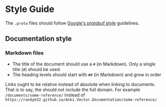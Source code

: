# Style Guide

The `.proto` files should follow [Google's protobuf style][0] guidelines.

## Documentation style 

### Markdown files

- The title of the document should use a `#` (in Markdown). Only a single title
  (`#`) should be used.
- The heading levels should start with `##` (in Markdown) and grow in order

Links ought to be relative instead of absolute when linking to documents.  That
is to say, the should not include the full domain.
For example `/documents/some-reference/` instead of
`https://randym32.github.io/Anki.Vector.Documentation/some-reference/`





[0]: https://developers.google.com/protocol-buffers/docs/style
